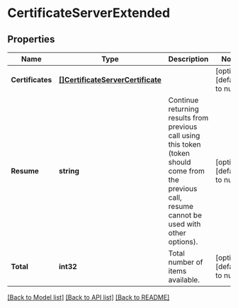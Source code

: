 # CertificateServerExtended

## Properties
Name | Type | Description | Notes
------------ | ------------- | ------------- | -------------
**Certificates** | [**[]CertificateServerCertificate**](CertificateServerCertificate.md) |  | [optional] [default to null]
**Resume** | **string** | Continue returning results from previous call using this token (token should come from the previous call, resume cannot be used with other options). | [optional] [default to null]
**Total** | **int32** | Total number of items available. | [optional] [default to null]

[[Back to Model list]](../README.md#documentation-for-models) [[Back to API list]](../README.md#documentation-for-api-endpoints) [[Back to README]](../README.md)


